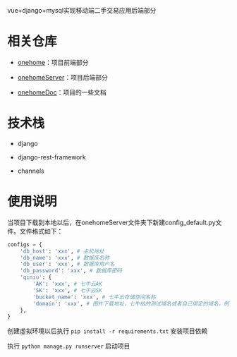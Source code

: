 
vue+django+mysql实现移动端二手交易应用后端部分

# 相关仓库

- [onehome](https://github.com/michwh/onehome)：项目前端部分

- [onehomeServer](https://github.com/michwh/onehome-server)：项目后端部分

- [onehomeDoc](https://github.com/michwh/onehomeDoc)：项目的一些文档

# 技术栈

- django

- django-rest-framework

- channels

# 使用说明

当项目下载到本地以后，在onehomeServer文件夹下新建config_default.py文件。文件格式如下：

```python
configs = {
    'db_host': 'xxx', # 主机地址
    'db_name': 'xxx', # 数据库名称
    'db_user': 'xxx', # 数据库用户名
    'db_password': 'xxx', # 数据库密码
    'qiniu': {
        'AK': 'xxx', # 七牛云AK
        'SK': 'xxx', # 七牛云SK
        'bucket_name': 'xxx', # 七牛云存储空间名称
        'domain': 'xxx', # 图片下载地址，七牛给的测试域名或者自己绑定的域名，例如：http://qiniu.fanfei.site
    },
}
```

创建虚拟环境以后执行 `pip install -r requirements.txt` 安装项目依赖

执行 `python manage.py runserver` 启动项目

